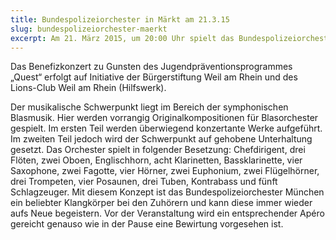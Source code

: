 ```yaml
---
title: Bundespolizeiorchester in Märkt am 21.3.15
slug: bundespolizeiorchester-maerkt
excerpt: Am 21. März 2015, um 20:00 Uhr spielt das Bundespolizeiorchester aus München in der Altrheinhalle in Märkt. Die 46 Berufsmusiker des 1952 gegründeten Orchesters spielen unter der Leitung des Dirigenten Christian Lombardi.
---
```


Das Benefizkonzert zu Gunsten des Jugendpräventionsprogrammes „Quest“ erfolgt auf Initiative der Bürgerstiftung Weil am Rhein und des Lions-Club Weil am Rhein (Hilfswerk).

Der musikalische Schwerpunkt liegt im Bereich der symphonischen Blasmusik. Hier werden vorrangig Originalkompositionen für Blasorchester gespielt. Im ersten Teil werden überwiegend konzertante Werke aufgeführt. Im zweiten Teil jedoch wird der Schwerpunkt auf gehobene Unterhaltung gesetzt. Das Orchester spielt in folgender Besetzung: Chefdirigent, drei Flöten, zwei Oboen, Englischhorn, acht Klarinetten, Bassklarinette, vier Saxophone, zwei Fagotte, vier Hörner, zwei Euphonium, zwei Flügelhörner, drei Trompeten, vier Posaunen, drei Tuben, Kontrabass und fünft Schlagzeuger. Mit diesem Konzept ist das Bundespolizeiorchester München ein beliebter Klangkörper bei den Zuhörern und kann diese immer wieder aufs Neue begeistern. Vor der Veranstaltung wird ein entsprechender Apéro gereicht genauso wie in der Pause eine Bewirtung vorgesehen ist.
